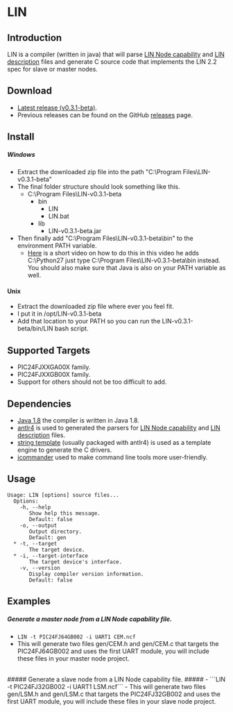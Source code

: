 # LIN

## Introduction ##
LIN is a compiler (written in java) that will parse [LIN Node capability](http://www.cs-group.de/fileadmin/media/Documents/LIN_Specification_Package_2.2A.pdf#page=164) and [LIN description](http://www.cs-group.de/fileadmin/media/Documents/LIN_Specification_Package_2.2A.pdf#page=175) files and generate C source code that implements the LIN 2.2 spec for slave or master nodes.

## Download ##
- [Latest release (v0.3.1-beta)](https://github.com/PersonalTransport/LIN/releases/download/v0.3.1-beta/LIN-v0.3.1-beta.zip).
- Previous releases can be found on the GitHub [releases](https://github.com/PersonalTransport/LIN/releases) page.

## Install ##
##### Windows #####
 - Extract the downloaded zip file into the path "C:\Program Files\LIN-v0.3.1-beta"
  - The final folder structure should look something like this.
    * C:\Program Files\LIN-v0.3.1-beta
        * bin
            * LIN
            * LIN.bat
        * lib
            * LIN-v0.3.1-beta.jar
  - Then finally add "C:\Program Files\LIN-v0.3.1-beta\bin" to the environment PATH variable.
    - [Here](https://youtu.be/dU_ca27EGT8?t=98) is a short video on how to do this in this video he adds C:\Python27 just type C:\Program Files\LIN-v0.3.1-beta\bin instead. You should also make sure that Java is also on your PATH variable as well.

#### Unix ####
 - Extract the downloaded zip file where ever you feel fit.
  - I put it in /opt/LIN-v0.3.1-beta
 - Add that location to your PATH so you can run the LIN-v0.3.1-beta/bin/LIN bash script.

## Supported Targets ##
- PIC24FJXXGA00X family.
- PIC24FJXXGB00X family.
- Support for others should not be too difficult to add.

## Dependencies ##
- [Java 1.8](https://www.oracle.com/java/index.html) the compiler is written in Java 1.8.
- [antlr4](http://www.antlr.org/) is used to generated the parsers for [LIN Node capability](http://www.cs-group.de/fileadmin/media/Documents/LIN_Specification_Package_2.2A.pdf#page=164) and [LIN description](http://www.cs-group.de/fileadmin/media/Documents/LIN_Specification_Package_2.2A.pdf#page=175) files.
- [string template](http://www.stringtemplate.org/) (usually packaged with antlr4) is used as a template engine to generate the C drivers.
- [jcommander](http://jcommander.org/) used to make command line tools more user-friendly.


## Usage ##
```
Usage: LIN [options] source files...
  Options:
    -h, --help
       Show help this message.
       Default: false
    -o, --output
       Output directory.
       Default: gen
  * -t, --target
       The target device.
  * -i, --target-interface
       The target device's interface.
    -v, --version
       Display compiler version information.
       Default: false
```

## Examples ##
##### Generate a master node from a LIN Node capability file. #####
  - ```LIN -t PIC24FJ64GB002 -i UART1 CEM.ncf```
  - This will generate two files gen/CEM.h and gen/CEM.c that targets the PIC24FJ64GB002 and uses the first UART module, you will include these files in your master node project.

</br>
##### Generate a slave node from a LIN Node capability file. #####
 - ```LIN -t PIC24FJ32GB002 -i UART1 LSM.ncf```
 - This will generate two files gen/LSM.h and gen/LSM.c that targets the PIC24FJ32GB002 and uses the first UART module, you will include these files in your slave node project.
